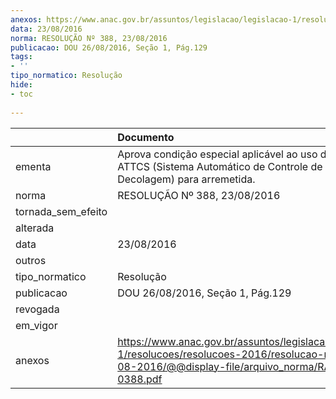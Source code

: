 ```yaml
---
anexos: https://www.anac.gov.br/assuntos/legislacao/legislacao-1/resolucoes/resolucoes-2016/resolucao-no-388-23-08-2016/@@display-file/arquivo_norma/RA2016-0388.pdf
data: 23/08/2016
norma: RESOLUÇÃO Nº 388, 23/08/2016
publicacao: DOU 26/08/2016, Seção 1, Pág.129
tags:
- ''
tipo_normatico: Resolução
hide: 
- toc 
 
---
```


|                    | Documento                                                                                                                                                    |
|:-------------------|:-------------------------------------------------------------------------------------------------------------------------------------------------------------|
| ementa             | Aprova condição especial aplicável ao uso do sistema ATTCS (Sistema Automático de Controle de Tração de Decolagem) para arremetida.                          |
| norma              | RESOLUÇÃO Nº 388, 23/08/2016                                                                                                                                 |
| tornada_sem_efeito |                                                                                                                                                              |
| alterada           |                                                                                                                                                              |
| data               | 23/08/2016                                                                                                                                                   |
| outros             |                                                                                                                                                              |
| tipo_normatico     | Resolução                                                                                                                                                    |
| publicacao         | DOU 26/08/2016, Seção 1, Pág.129                                                                                                                             |
| revogada           |                                                                                                                                                              |
| em_vigor           |                                                                                                                                                              |
| anexos             | https://www.anac.gov.br/assuntos/legislacao/legislacao-1/resolucoes/resolucoes-2016/resolucao-no-388-23-08-2016/@@display-file/arquivo_norma/RA2016-0388.pdf |